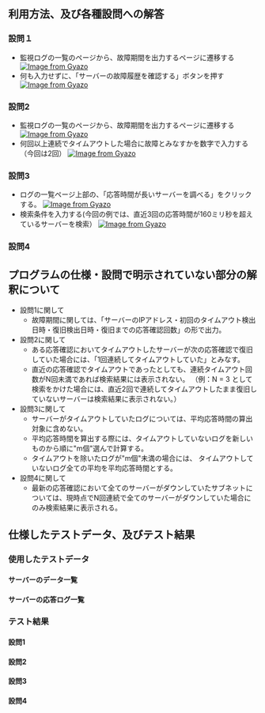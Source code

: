 ## 利用方法、及び各種設問への解答
### 設問１
- 監視ログの一覧のページから、故障期間を出力するページに遷移する
[![Image from Gyazo](https://i.gyazo.com/09be1bea736eb67071e18ee41132d695.gif)](https://gyazo.com/09be1bea736eb67071e18ee41132d695)
- 何も入力せずに、「サーバーの故障履歴を確認する」ボタンを押す
[![Image from Gyazo](https://i.gyazo.com/67310b518413da9858684cce2b32c4ff.gif)](https://gyazo.com/67310b518413da9858684cce2b32c4ff)
### 設問2
- 監視ログの一覧のページから、故障期間を出力するページに遷移する
[![Image from Gyazo](https://i.gyazo.com/09be1bea736eb67071e18ee41132d695.gif)](https://gyazo.com/09be1bea736eb67071e18ee41132d695)
- 何回以上連続でタイムアウトした場合に故障とみなすかを数字で入力する（今回は2回）
[![Image from Gyazo](https://i.gyazo.com/ac8d19c68cfcdb6e5f80c6fc4286b8aa.gif)](https://gyazo.com/ac8d19c68cfcdb6e5f80c6fc4286b8aa)
### 設問3
- ログの一覧ページ上部の、「応答時間が長いサーバーを調べる」をクリックする。
[![Image from Gyazo](https://i.gyazo.com/b1f6537e59cd870e45e6891a400edaf6.gif)](https://gyazo.com/b1f6537e59cd870e45e6891a400edaf6)
- 検索条件を入力する(今回の例では、直近3回の応答時間が160ミリ秒を超えているサーバーを検索）
[![Image from Gyazo](https://i.gyazo.com/f1e823b12dbb88fea8f3e5da035a779c.gif)](https://gyazo.com/f1e823b12dbb88fea8f3e5da035a779c) 
### 設問4
## プログラムの仕様・設問で明示されていない部分の解釈について
- 設問1に関して
  - 故障期間に関しては、「サーバーのIPアドレス・初回のタイムアウト検出日時・復旧検出日時・復旧までの応答確認回数」の形で出力。
- 設問2に関して
  - ある応答確認においてタイムアウトしたサーバーが次の応答確認で復旧していた場合には、「1回連続してタイムアウトしていた」とみなす。
  - 直近の応答確認でタイムアウトであったとしても、連続タイムアウト回数がN回未満であれば検索結果には表示されない。
    （例：N = 3 として検索をかけた場合には、直近2回で連続してタイムアウトしたまま復旧していないサーバーは検索結果に表示されない。）
- 設問3に関して
  - サーバーがタイムアウトしていたログについては、平均応答時間の算出対象に含めない。
  - 平均応答時間を算出する際には、タイムアウトしていないログを新しいものから順に"m個"選んで計算する。
  - タイムアウトを除いたログが"m個"未満の場合には、 タイムアウトしていないログ全ての平均を平均応答時間とする。
- 設問4に関して
  - 最新の応答確認において全てのサーバーがダウンしていたサブネットについては、現時点でN回連続で全てのサーバーがダウンしていた場合にのみ検索結果に表示される。
  
## 仕様したテストデータ、及びテスト結果
### 使用したテストデータ
#### サーバーのデータ一覧
#### サーバーの応答ログ一覧
### テスト結果
#### 設問1
#### 設問2
#### 設問3
#### 設問4
